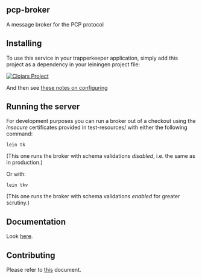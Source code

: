 ## pcp-broker

A message broker for the PCP protocol

## Installing

To use this service in your trapperkeeper application, simply add this
project as a dependency in your leiningen project file:

[![Clojars Project](http://clojars.org/puppetlabs/pcp-broker/latest-version.svg)](http://clojars.org/puppetlabs/pcp-broker)

And then see [these notes on configuring](doc/configuration.md)

## Running the server

For development purposes you can run a broker out of a checkout using
the *insecure* certificates provided in test-resources/ with either
the following command:

    lein tk

(This one runs the broker with schema validations _disabled_, i.e. the
same as in production.)

Or with:

    lein tkv

(This one runs the broker with schema validations _enabled_ for greater
scrutiny.)

## Documentation

Look [here](doc/).

## Contributing

Please refer to [this][contributing] document.

[contributing]: CONTRIBUTING.md
